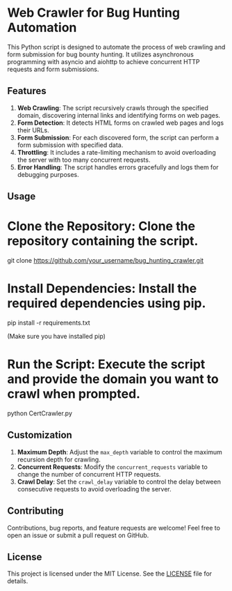# Web Crawler for Bug Hunting Automation

This Python script is designed to automate the process of web crawling and form submission for bug bounty hunting. It utilizes asynchronous programming with asyncio and aiohttp to achieve concurrent HTTP requests and form submissions.

## Features

1. **Web Crawling**: The script recursively crawls through the specified domain, discovering internal links and identifying forms on web pages.
2. **Form Detection**: It detects HTML forms on crawled web pages and logs their URLs.
3. **Form Submission**: For each discovered form, the script can perform a form submission with specified data.
4. **Throttling**: It includes a rate-limiting mechanism to avoid overloading the server with too many concurrent requests.
5. **Error Handling**: The script handles errors gracefully and logs them for debugging purposes.

## Usage

# Clone the Repository: Clone the repository containing the script.

 git clone https://github.com/your_username/bug_hunting_crawler.git

# Install Dependencies: Install the required dependencies using pip.

pip install -r requirements.txt

(Make sure you have installed pip)
# Run the Script: Execute the script and provide the domain you want to crawl when prompted.

python CertCrawler.py

## Customization

1. **Maximum Depth**: Adjust the `max_depth` variable to control the maximum recursion depth for crawling.
2. **Concurrent Requests**: Modify the `concurrent_requests` variable to change the number of concurrent HTTP requests.
3. **Crawl Delay**: Set the `crawl_delay` variable to control the delay between consecutive requests to avoid overloading the server.

## Contributing

Contributions, bug reports, and feature requests are welcome! Feel free to open an issue or submit a pull request on GitHub.

## License

This project is licensed under the MIT License. See the [LICENSE](LICENSE) file for details.
